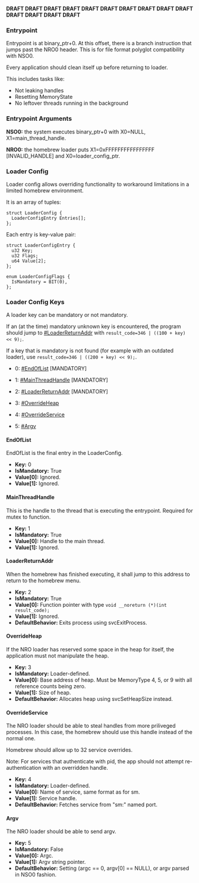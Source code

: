 **DRAFT DRAFT DRAFT DRAFT DRAFT DRAFT DRAFT DRAFT DRAFT DRAFT DRAFT
DRAFT DRAFT DRAFT**

### Entrypoint

Entrypoint is at binary\_ptr+0. At this offset, there is a branch
instruction that jumps past the NRO0 header. This is for file format
polyglot compatibility with NSO0.

Every application should clean itself up before returning to loader.

This includes tasks like:

  - Not leaking handles
  - Resetting MemoryState
  - No leftover threads running in the background

### Entrypoint Arguments

**NSO0:** the system executes binary\_ptr+0 with X0=NULL,
X1=main\_thread\_handle.

**NRO0:** the homebrew loader puts X1=0xFFFFFFFFFFFFFFFF
\[INVALID\_HANDLE\] and X0=loader\_config\_ptr.

### Loader Config

Loader config allows overriding functionality to workaround limitations
in a limited homebrew environment.

It is an array of tuples:

`struct LoaderConfig {`  
`  LoaderConfigEntry Entries[];`  
`};`

Each entry is key-value pair:

`struct LoaderConfigEntry {`  
`  u32 Key;`  
`  u32 Flags;`  
`  u64 Value[2];`  
`};`

`enum LoaderConfigFlags {`  
`  IsMandatory = BIT(0),`  
`};`

### Loader Config Keys

A loader key can be mandatory or not mandatory.

If an (at the time) mandatory unknown key is encountered, the program
should jump to [\#LoaderReturnAddr](#LoaderReturnAddr "wikilink") with
`result_code=346 | ((100 + key) << 9);`.

If a key that is mandatory is not found (for example with an outdated
loader), use `result_code=346 | ((200 + key) << 9);`.

  - 0: [\#EndOfList](#EndOfList "wikilink") \[MANDATORY\]

<!-- end list -->

  - 1: [\#MainThreadHandle](#MainThreadHandle "wikilink") \[MANDATORY\]

<!-- end list -->

  - 2: [\#LoaderReturnAddr](#LoaderReturnAddr "wikilink") \[MANDATORY\]

<!-- end list -->

  - 3: [\#OverrideHeap](#OverrideHeap "wikilink")

<!-- end list -->

  - 4: [\#OverrideService](#OverrideService "wikilink")

<!-- end list -->

  - 5: [\#Argv](#Argv "wikilink")

#### EndOfList

EndOfList is the final entry in the LoaderConfig.

  - **Key:** 0
  - **IsMandatory:** True
  - **Value\[0\]:** Ignored.
  - **Value\[1\]:** Ignored.

#### MainThreadHandle

This is the handle to the thread that is executing the entrypoint.
Required for mutex to function.

  - **Key:** 1
  - **IsMandatory:** True
  - **Value\[0\]:** Handle to the main thread.
  - **Value\[1\]:** Ignored.

#### LoaderReturnAddr

When the homebrew has finished executing, it shall jump to this address
to return to the homebrew menu.

  - **Key:** 2
  - **IsMandatory:** True
  - **Value\[0\]:** Function pointer with type `void __noreturn (*)(int
    result_code);`
  - **Value\[1\]:** Ignored.
  - **DefaultBehavior:** Exits process using svcExitProcess.

#### OverrideHeap

If the NRO loader has reserved some space in the heap for itself, the
application must not manipulate the heap.

  - **Key:** 3
  - **IsMandatory:** Loader-defined.
  - **Value\[0\]:** Base address of heap. Must be MemoryType 4, 5, or 9
    with all reference counts being zero.
  - **Value\[1\]:** Size of heap.
  - **DefaultBehavior:** Allocates heap using svcSetHeapSize instead.

#### OverrideService

The NRO loader should be able to steal handles from more priliveged
processes. In this case, the homebrew should use this handle instead of
the normal one.

Homebrew should allow up to 32 service overrides.

Note: For services that authenticate with pid, the app should not
attempt re-authentication with an overridden handle.

  - **Key:** 4
  - **IsMandatory:** Loader-defined.
  - **Value\[0\]:** Name of service, same format as for sm.
  - **Value\[1\]:** Service handle.
  - **DefaultBehavior:** Fetches service from "sm:" named port.

#### Argv

The NRO loader should be able to send argv.

  - **Key:** 5
  - **IsMandatory:** False
  - **Value\[0\]:** Argc.
  - **Value\[1\]:** Argv string pointer.
  - **DefaultBehavior:** Setting (argc == 0, argv\[0\] == NULL), or argv
    parsed in NSO0 fashion.
